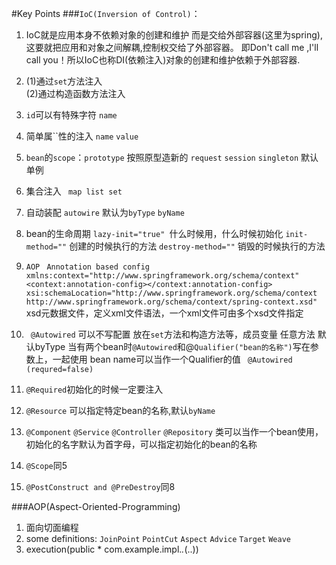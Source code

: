 #Key Points
###`IoC(Inversion of Control)`：
1. IoC就是应用本身不依赖对象的创建和维护
 而是交给外部容器(这里为spring),这要就把应用和对象之间解耦,控制权交给了外部容器。
 即Don't call me ,I'll call you！所以IoC也称DI(依赖注入)对象的创建和维护依赖于外部容器.

2. (1)通过`set`方法注入  
    (2)通过构造函数方法注入

3. `id`可以有特殊字符
   `name`
   
4. 简单属``性的注入
   `name`
   `value`
   
5. `bean`的`scope`：`prototype` 按照原型造新的
    `request`
    `session`
    `singleton` 默认 单例

6. 集合注入
   ` map list set`
   
7. 自动装配
    `autowire` 默认为`byType`
    `byName`

8. bean的生命周期
    `lazy-init="true" `什么时候用，什么时候初始化
    `init-method=""` 创建的时候执行的方法
    `destroy-method=""` 销毁的时候执行的方法

9. `AOP`
   ` Annotation based config
    xmlns:context="http://www.springframework.org/schema/context"
    <context:annotation-config></context:annotation-config>
    xsi:schemaLocation="http://www.springframework.org/schema/context
    http://www.springframework.org/schema/context/spring-context.xsd"`
    xsd元数据文件，定义xml文件语法，一个xml文件可由多个xsd文件指定

10. ` @Autowired` 可以不写配置  放在`set`方法和构造方法等，成员变量 任意方法 默认byType
    当有两个bean时`@Autowired`和@`Qualifier("bean的名称")`写在参数上，一起使用 bean name可以当作一个Qualifier的值
       ` @Autowired (requred=false)`

11. `@Required`初始化的时候一定要注入

12. `@Resource` 可以指定特定bean的名称,默认`byName`

13. `@Component` `@Service` `@Controller` `@Repository`
     类可以当作一个bean使用，初始化的名字默认为首字母，可以指定初始化的bean的名称

14. `@Scope`同5

15. `@PostConstruct and @PreDestroy`同8

###AOP(Aspect-Oriented-Programming)
1. 面向切面编程
2. some definitions:
    `JoinPoint`
    `PointCut`
    `Aspect`
    `Advice`
    `Target`
    `Weave`
3. execution(public * com.example.impl.*.*(..))